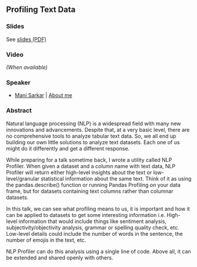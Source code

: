 ## Profiling Text Data

### Slides

See [slides (PDF)](NLP_Profiler_Profiling_textual_datasets.pdf)

### Video

_(When available)_

### Speaker

- [Mani Sarkar](http://github.com/neomatrix369) | [About me](https://neomatrix369.wordpress.com/about)

### Abstract

Natural language processing (NLP) is a widespread field with many new innovations and advancements. Despite that, at a very basic level, there are no comprehensive tools to analyze tabular text data. So, we all end up building our own little solutions to analyze text datasets. Each one of us might do it differently and get a different response.

While preparing for a talk sometime back, I wrote a utility called NLP Profiler. When given a dataset and a column name with text data, NLP Profiler will return either high-level insights about the text or low-level/granular statistical information about the same text. Think of it as using the pandas.describe() function or running Pandas Profiling on your data frame, but for datasets containing text columns rather than columnar datasets.

In this talk, we can see what profiling means to us, it is important and how it can be applied to datasets to get some interesting information i.e. High-level information that would include things like sentiment analysis, subjectivity/objectivity analysis, grammar or spelling quality check, etc. Low-level details could include the number of words in the sentence, the number of emojis in the text, etc.

NLP Profiler can do this analysis using a single line of code. Above all, it can be extended and shared openly with others.